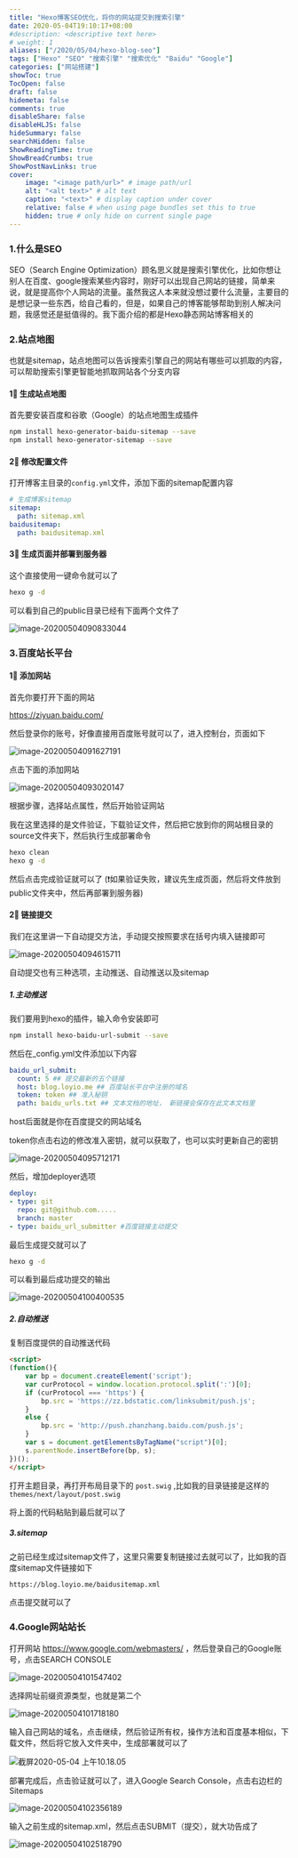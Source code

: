 ```yaml
---
title: "Hexo博客SEO优化，将你的网站提交到搜索引擎"
date: 2020-05-04T19:10:17+08:00
#description: <descriptive text here>
# weight: 1
aliases: ["/2020/05/04/hexo-blog-seo"]
tags: ["Hexo" "SEO" "搜索引擎" "搜索优化" "Baidu" "Google"]
categories: ["网站搭建"]
showToc: true
TocOpen: false
draft: false
hidemeta: false
comments: true
disableShare: false
disableHLJS: false
hideSummary: false
searchHidden: false
ShowReadingTime: true
ShowBreadCrumbs: true
ShowPostNavLinks: true
cover:
    image: "<image path/url>" # image path/url
    alt: "<alt text>" # alt text
    caption: "<text>" # display caption under cover
    relative: false # when using page bundles set this to true
    hidden: true # only hide on current single page
---
```


### 1.什么是SEO

SEO（Search Engine Optimization）顾名思义就是搜索引擎优化，比如你想让别人在百度、google搜索某些内容时，刚好可以出现自己网站的链接，简单来说，就是提高你个人网站的流量。虽然我这人本来就没想过要什么流量，主要目的是想记录一些东西，给自己看的，但是，如果自己的博客能够帮助到别人解决问题，我感觉还是挺值得的。我下面介绍的都是Hexo静态网站博客相关的

### 2.站点地图

也就是sitemap，站点地图可以告诉搜索引擎自己的网站有哪些可以抓取的内容，可以帮助搜索引擎更智能地抓取网站各个分支内容



#### 1⃣️ 生成站点地图

首先要安装百度和谷歌（Google）的站点地图生成插件

```bash
npm install hexo-generator-baidu-sitemap --save
npm install hexo-generator-sitemap --save
```

#### 2⃣️ 修改配置文件

打开博客主目录的`config.yml`文件，添加下面的sitemap配置内容

```yaml
# 生成博客sitemap
sitemap:
  path: sitemap.xml
baidusitemap:
  path: baidusitemap.xml
```

#### 3⃣️ 生成页面并部署到服务器

这个直接使用一键命令就可以了

```bash
hexo g -d
```

可以看到自己的public目录已经有下面两个文件了

![image-20200504090833044](https://cdn.jsdelivr.net/gh/loyio/oss@main/blogs/2021/07/007S8ZIlly1geg59oqm75j308x03fweg.jpg)

### 3.百度站长平台

#### 1⃣️ 添加网站

首先你要打开下面的网站

https://ziyuan.baidu.com/

然后登录你的账号，好像直接用百度账号就可以了，进入控制台，页面如下

![image-20200504091627191](https://cdn.jsdelivr.net/gh/loyio/oss@main/blogs/2021/07/007S8ZIlly1geg5hvi9ntj30s40gnq56.jpg)

点击下面的添加网站

![image-20200504093020147](https://cdn.jsdelivr.net/gh/loyio/oss@main/blogs/2021/07/007S8ZIlly1geg5wclpwpj30rn038aaf.jpg)

根据步骤，选择站点属性，然后开始验证网站

我在这里选择的是文件验证，下载验证文件，然后把它放到你的网站根目录的source文件夹下，然后执行生成部署命令

```bash
hexo clean
hexo g -d
```

然后点击完成验证就可以了 (:exclamation:如果验证失败，建议先生成页面，然后将文件放到public文件夹中，然后再部署到服务器)

#### 2⃣️ 链接提交

我们在这里讲一下自动提交方法，手动提交按照要求在括号内填入链接即可

![image-20200504094615711](https://cdn.jsdelivr.net/gh/loyio/oss@main/blogs/2021/07/007S8ZIlly1geg6cw5i6tj30rz0dlmyf.jpg)

自动提交也有三种选项，主动推送、自动推送以及sitemap

##### 1.主动推送

我们要用到hexo的插件，输入命令安装即可

```bash
npm install hexo-baidu-url-submit --save
```

然后在_config.yml文件添加以下内容

```yaml
baidu_url_submit:
  count: 5 ## 提交最新的五个链接
  host: blog.loyio.me ## 百度站长平台中注册的域名
  token: token ## 准入秘钥
  path: baidu_urls.txt ## 文本文档的地址， 新链接会保存在此文本文档里
```

host后面就是你在百度提交的网站域名

token你点击右边的修改准入密钥，就可以获取了，也可以实时更新自己的密钥

![image-20200504095712171](https://cdn.jsdelivr.net/gh/loyio/oss@main/blogs/2021/07/007S8ZIlly1geg6o9vibqj30s10c9dgw.jpg)

然后，增加deployer选项

```yaml
deploy:
- type: git
  repo: git@github.com.....
  branch: master 
- type: baidu_url_submitter #百度链接主动提交
```

最后生成提交就可以了

```bash
hexo g -d
```

可以看到最后成功提交的输出

![image-20200504100400535](https://cdn.jsdelivr.net/gh/loyio/oss@main/blogs/2021/07/007S8ZIlly1geg6vdi3sjj30b1039wer.jpg)

##### 2.自动推送

复制百度提供的自动推送代码

```html
<script>
(function(){
    var bp = document.createElement('script');
    var curProtocol = window.location.protocol.split(':')[0];
    if (curProtocol === 'https') {
        bp.src = 'https://zz.bdstatic.com/linksubmit/push.js';
    }
    else {
        bp.src = 'http://push.zhanzhang.baidu.com/push.js';
    }
    var s = document.getElementsByTagName("script")[0];
    s.parentNode.insertBefore(bp, s);
})();
</script>
```

打开主题目录，再打开布局目录下的 `post.swig` ,比如我的目录链接是这样的 `themes/next/layout/post.swig`

将上面的代码粘贴到最后就可以了

##### 3.sitemap

之前已经生成过sitemap文件了，这里只需要复制链接过去就可以了，比如我的百度sitemap文件链接如下

```text
https://blog.loyio.me/baidusitemap.xml
```

点击提交就可以了

### 4.Google网站站长

打开网站 https://www.google.com/webmasters/ ，然后登录自己的Google账号，点击SEARCH CONSOLE

![image-20200504101547402](https://cdn.jsdelivr.net/gh/loyio/oss@main/blogs/2021/07/007S8ZIlly1geg77m6klgj30zx0gmade.jpg)

选择网址前缀资源类型，也就是第二个

![image-20200504101718180](https://cdn.jsdelivr.net/gh/loyio/oss@main/blogs/2021/07/007S8ZIlly1geg796snxij30ou0fewgd.jpg)

输入自己网站的域名，点击继续，然后验证所有权，操作方法和百度基本相似，下载文件，然后将它放入文件夹中，生成部署就可以了

![截屏2020-05-04 上午10.18.05](https://cdn.jsdelivr.net/gh/loyio/oss@main/blogs/2021/07/007S8ZIlly1geg7b7s7haj30mf0gkdh7.jpg)

部署完成后，点击验证就可以了，进入Google Search Console，点击右边栏的Sitemaps

![image-20200504102356189](https://cdn.jsdelivr.net/gh/loyio/oss@main/blogs/2021/07/007S8ZIlly1geg7g5whhoj30yw0gjabs.jpg)

输入之前生成的sitemap.xml，然后点击SUBMIT（提交），就大功告成了

![image-20200504102518790](https://cdn.jsdelivr.net/gh/loyio/oss@main/blogs/2021/07/007S8ZIlly1geg7hjd87fj30pa04u0sz.jpg)
